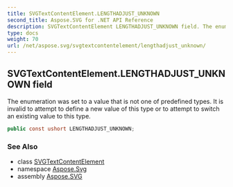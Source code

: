 ```yaml
---
title: SVGTextContentElement.LENGTHADJUST_UNKNOWN
second_title: Aspose.SVG for .NET API Reference
description: SVGTextContentElement LENGTHADJUST_UNKNOWN field. The enumeration was set to a value that is not one of predefined types. It is invalid to attempt to define a new value of this type or to attempt to switch an existing value to this type
type: docs
weight: 70
url: /net/aspose.svg/svgtextcontentelement/lengthadjust_unknown/
---
```

## SVGTextContentElement.LENGTHADJUST_UNKNOWN field

The enumeration was set to a value that is not one of predefined types. It is invalid to attempt to define a new value of this type or to attempt to switch an existing value to this type.

```csharp
public const ushort LENGTHADJUST_UNKNOWN;
```

### See Also

* class [SVGTextContentElement](../)
* namespace [Aspose.Svg](../../../aspose.svg/)
* assembly [Aspose.SVG](../../../)
